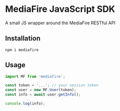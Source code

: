 # MediaFire JavaScript SDK

A small JS wrapper around the MediaFire RESTful API

## Installation

```shell
npm i mediafire
```

## Usage

```typescript
import MF from 'mediafire';

const token = '...'; // your session token
const user = new MF.User(token);
const info = await user.getInfo();

console.log(info);
```
